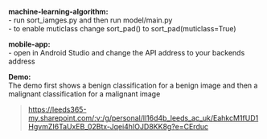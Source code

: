 **machine-learning-algorithm:**
<br /> - run sort_iamges.py and then run model/main.py
<br /> - to enable muticlass change sort_pad() to sort_pad(muticlass=True)

**mobile-app:**
<br /> - open in Android Studio and change the API address to your backends address

**Demo:**
<br /> The demo first shows a benign classification for a benign image and then a malignant classification for a malignant image
> https://leeds365-my.sharepoint.com/:v:/g/personal/ll16d4b_leeds_ac_uk/EahkcM1fUD1HgvmZI6TaUxEB_02Btx-Jqei4hIOJD8KK8g?e=CErduc
